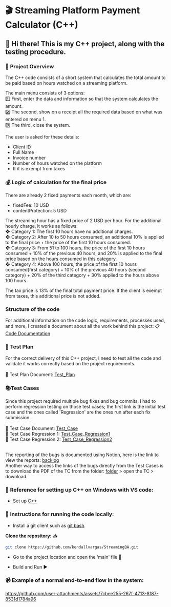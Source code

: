 # 🎬 Streaming Platform Payment Calculator (C++) 

## 👋 Hi there! This is my C++ project, along with the testing procedure. 

### 🎯 **Project Overview**
The C++ code consists of a short system that calculates the total amount to be paid based on hours watched on a streaming platform.

The main menu consists of 3 options: <br/>
1️⃣ First, enter the data and information so that the system calculates the amount.<br/>
2️⃣ The second, show on a receipt all the required data based on what was entered on menu 1.<br/>
3️⃣ The third, close the system.<br/>

The user is asked for these details:<br/>
- Client ID<br/>
- Full Name<br/>
- Invoice number<br/>
- Number of hours watched on the platform<br/>
- If it is exempt from taxes

### 💰 **Logic of calculation for the final price**
There are already 2 fixed payments each month, which are:<br/>
- fixedFee: 10 USD<br/>
- contentProtection: 5 USD

The streaming hour has a fixed price of 2 USD per hour. For the additional hourly charge, it works as follows:<br/>
❖ Category 1: The first 10 hours have no additional charges.<br/>
❖ Category 2: After 10 to 50 hours consumed, an additional 10% is applied to the final price + the price of the first 10 hours consumed.<br/>
❖ Category 3: From 51 to 100 hours, the price of the first 10 hours consumed + 10% of the previous 40 hours, and 20% is applied to the final price based on the hours consumed in this category.<br/>
❖ Category 4: Above 100 hours, the price of the first 10 hours consumed(first category) + 10% of the previous 40 hours (second category) + 20% of the third category + 30% applied to the hours above 100 hours. <br/>

The tax price is 13% of the final total payment price. If the client is exempt from taxes, this additional price is not added.<br/>

### **Structure of the code**
For additional information on the code logic, requirements, processes used, and more, I created a document about all the work behind this project: 📋 [Code Documentation](https://github.com/kendallvargas/StreamingQA/blob/master/QA%20Section/Streaming_Calculator_Documentation.pdf)

### 🧪 **Test Plan**
For the correct delivery of this C++ project, I need to test all the code and validate it works correctly based on the project requirements. <br/><br/>
📄 Test Plan Document: [Test_Plan](https://github.com/kendallvargas/StreamingQA/blob/master/QA%20Section/Test_Plan.pdf)

### 📚**Test Cases**
Since this project required multiple bug fixes and bug commits, I had to perform regression testing on those test cases; the first link is the initial test case and the ones called 'Regression' are the ones run after each fix submission. <br/> <br/> 
📄 Test Case Document: [Test_Case](https://github.com/kendallvargas/StreamingQA/blob/master/QA%20Section/Test_Cases_Streaming.pdf) <br/> 
📄 Test Case Regression 1: [Test_Case_Regression1](https://github.com/kendallvargas/StreamingQA/blob/master/QA%20Section/Test_Cases_Streaming_Regression1.pdf) <br/> 
📄 Test Case Regression 2: [Test_Case_Regression2](https://github.com/kendallvargas/StreamingQA/blob/master/QA%20Section/Test_Cases_Streaming_Regression2.pdf) <br/> <br/> 

The reporting of the bugs is documented using Notion, here is the link to view the reports: [backlog](https://kendallvargas.notion.site/Streaming-Project-Bug-Report-List-129a2534d25a80d5bee2f764a4ffb6b2)<br/>
Another way to access the links of the bugs directly from the Test Cases is to download the PDF of the TC from the folder: [folder](https://github.com/kendallvargas/StreamingQA/blob/master/QA%20Section) > open the TC > download.

### 🔧 **Reference for setting up C++ on Windows with VS code:**
- Set up [C++](https://code.visualstudio.com/docs/languages/cpp)

### 🚀 **Instructions for running the code locally:**
- Install a git client such as [git bash](https://git-scm.com/downloads).

**Clone the repository:** 📥
```bash
git clone https://github.com/kendallvargas/StreamingQA.git
```

- Go to the project location and open the 'main' file 📂

- Build and Run ▶️

### 📹 **Example of a normal end-to-end flow in the system:**

https://github.com/user-attachments/assets/7cbee255-267f-4713-8f87-8531d1784a96

